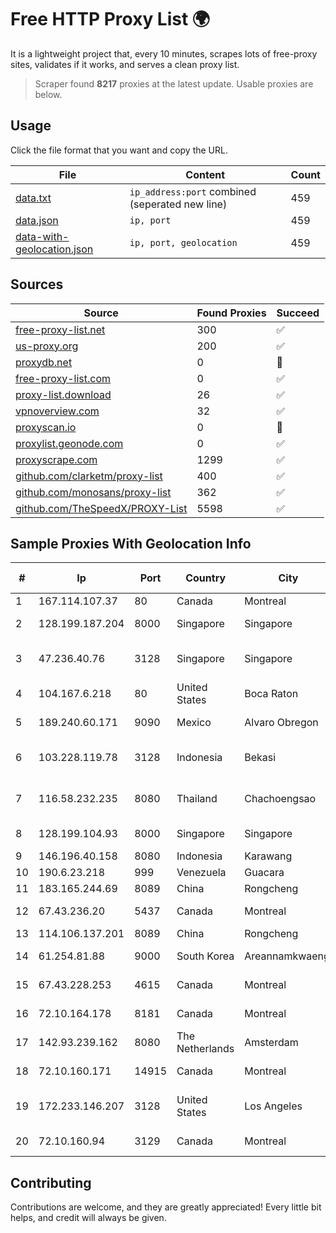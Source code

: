 
# Free HTTP Proxy List 🌍

It is a lightweight project that, every 10 minutes, scrapes lots of free-proxy sites, validates if it works, and serves a clean proxy list.


> Scraper found **8217** proxies at the latest update. Usable proxies are below.

## Usage

Click the file format that you want and copy the URL.


|File|Content|Count|
|----|-------|-----|
|[data.txt](https://raw.githubusercontent.com/themiralay/Proxy-List-World/master/data.txt)|`ip_address:port` combined (seperated new line)|459|
|[data.json](https://raw.githubusercontent.com/themiralay/Proxy-List-World/master/data.json)|`ip, port`|459|
|[data-with-geolocation.json](https://raw.githubusercontent.com/themiralay/Proxy-List-World/master/data-with-geolocation.json)|`ip, port, geolocation`|459|

## Sources

|Source|Found Proxies|Succeed|
|------|-------------|-------|
|[free-proxy-list.net](https://free-proxy-list.net)|300|✅|
|[us-proxy.org](https://www.us-proxy.org)|200|✅|
|[proxydb.net](http://proxydb.net)|0|🚫|
|[free-proxy-list.com](https://free-proxy-list.com/?page=&port=&type%5B%5D=http&type%5B%5D=https&up_time=0&search=Search)|0|✅|
|[proxy-list.download](https://www.proxy-list.download/HTTP)|26|✅|
|[vpnoverview.com](https://vpnoverview.com/privacy/anonymous-browsing/free-proxy-servers)|32|✅|
|[proxyscan.io](https://www.proxyscan.io)|0|🚫|
|[proxylist.geonode.com](https://proxylist.geonode.com/api/proxy-list?limit=300&page=1&sort_by=lastChecked&sort_type=desc&protocols=http,https)|0|✅|
|[proxyscrape.com](https://api.proxyscrape.com/v2/?request=displayproxies&protocol=http&timeout=10000&country=all&ssl=all&anonymity=all)|1299|✅|
|[github.com/clarketm/proxy-list](https://raw.githubusercontent.com/clarketm/proxy-list/master/proxy-list-raw.txt)|400|✅|
|[github.com/monosans/proxy-list](https://raw.githubusercontent.com/monosans/proxy-list/main/proxies/http.txt)|362|✅|
|[github.com/TheSpeedX/PROXY-List](https://raw.githubusercontent.com/TheSpeedX/PROXY-List/master/http.txt)|5598|✅|


## Sample Proxies With Geolocation Info

|#|Ip|Port|Country|City|Internet Service Provider|
|-|--|----|-------|----|-------------------------|
|1|167.114.107.37|80|Canada|Montreal|OVH SAS|
|2|128.199.187.204|8000|Singapore|Singapore|DigitalOcean, LLC|
|3|47.236.40.76|3128|Singapore|Singapore|Alibaba (US) Technology Co., Ltd.|
|4|104.167.6.218|80|United States|Boca Raton|Cloud South|
|5|189.240.60.171|9090|Mexico|Alvaro Obregon|Uninet S.A. de C.V.|
|6|103.228.119.78|3128|Indonesia|Bekasi|PT SumberKoneksi Indotelematika|
|7|116.58.232.235|8080|Thailand|Chachoengsao|CAT Telecom Public Company Limited|
|8|128.199.104.93|8000|Singapore|Singapore|DigitalOcean, LLC|
|9|146.196.40.158|8080|Indonesia|Karawang|UNINA|
|10|190.6.23.218|999|Venezuela|Guacara|Net Uno|
|11|183.165.244.69|8089|China|Rongcheng|Chinanet|
|12|67.43.236.20|5437|Canada|Montreal|GloboTech Communications|
|13|114.106.137.201|8089|China|Rongcheng|Chinanet|
|14|61.254.81.88|9000|South Korea|Areannamkwaengi|SK Broadband Co Ltd|
|15|67.43.228.253|4615|Canada|Montreal|GloboTech Communications|
|16|72.10.164.178|8181|Canada|Montreal|GloboTech Communications|
|17|142.93.239.162|8080|The Netherlands|Amsterdam|DigitalOcean, LLC|
|18|72.10.160.171|14915|Canada|Montreal|GloboTech Communications|
|19|172.233.146.207|3128|United States|Los Angeles|Akamai Technologies, Inc.|
|20|72.10.160.94|3129|Canada|Montreal|GloboTech Communications|



## Contributing

Contributions are welcome, and they are greatly appreciated! Every
little bit helps, and credit will always be given.

